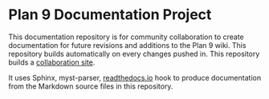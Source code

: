 Plan 9 Documentation Project
=============================
This documentation repository is for community collaboration to create documentation for future revisions and additions to the Plan 9 wiki. This repository builds automatically on every changes pushed in. This repository builds a [collaboration site](https://plan9-documentation.readthedocs.io/index.html).

It uses Sphinx, myst-parser, [readthedocs.io](https://readthedocs.io) hook to produce documentation from the Markdown source files in this repository.
